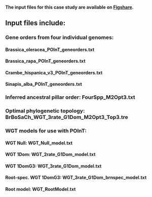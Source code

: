 #### The input files for this case study are available on [Figshare](https://doi.org/10.6084/m9.figshare.12277832).

##	Input files include:

### Gene orders from four individual genomes: 
#### Brassica_oleracea_POInT_geneorders.txt
#### Brassica_rapa_POInT_geneorders.txt
#### Crambe_hispanica_v3_POInT_geneorders.txt 
#### Sinapis_alba_POInT_geneorders.txt

### Inferred ancestral pillar order: FourSpp_M2Opt3.txt

### Optimal phylogenetic topology: BrBoSaCh_WGT_3rate_G1Dom_M2Opt3_Top3.tre

### WGT models for use with POInT:
#### WGT Null: WGT_Null_model.txt
#### WGT 1Dom: WGT_2rate_G1Dom_model.txt
#### WGT 1DomG3: WGT_3rate_G1Dom_model.txt
#### Root-spec. WGT 1DomG3: WGT_3rate_G1Dom_brnspec_model.txt
#### Root model: WGT_RootModel.txt

